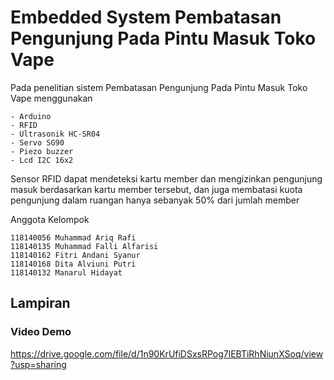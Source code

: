 # Embedded System Pembatasan Pengunjung Pada Pintu Masuk Toko Vape

Pada penelitian sistem Pembatasan Pengunjung Pada Pintu Masuk Toko Vape menggunakan 
```
- Arduino
- RFID
- Ultrasonik HC-SR04
- Servo SG90
- Piezo buzzer
- Lcd I2C 16x2 
```
Sensor RFID dapat mendeteksi kartu member dan mengizinkan pengunjung masuk berdasarkan kartu member tersebut, dan juga membatasi kuota pengunjung dalam ruangan hanya sebanyak 50% dari jumlah member

Anggota Kelompok
```
118140056 Muhammad Ariq Rafi
118140135 Muhammad Falli Alfarisi
118140162 Fitri Andani Syanur
118140168 Dita Alviuni Putri
118140132 Manarul Hidayat
```

## Lampiran

### Video Demo
https://drive.google.com/file/d/1n90KrUfiDSxsRPog7lEBTiRhNiunXSoq/view?usp=sharing
